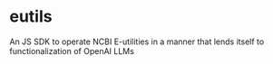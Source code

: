 # eutils
An JS SDK to operate NCBI E-utilities in a manner that lends itself to functionalization of OpenAI LLMs
